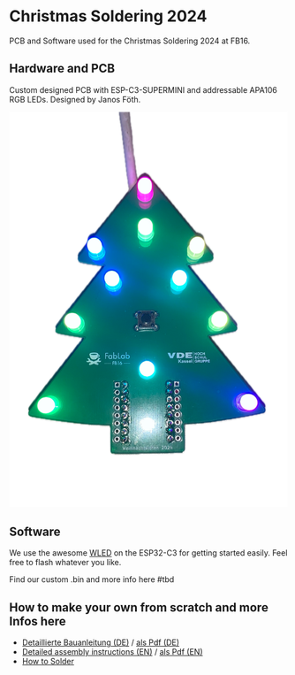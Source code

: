 # Christmas Soldering 2024

PCB and Software used for the Christmas Soldering 2024 at FB16.

## Hardware and PCB

Custom designed PCB with ESP-C3-SUPERMINI and addressable APA106 RGB LEDs. Designed by Janos Föth.

![PCB Front Side](/documentation/images/Baum_fertig.png)

## Software

We use the awesome [WLED](https://github.com/Aircoookie/WLED) on the ESP32-C3 for getting started easily. Feel free to flash whatever you like.

Find our custom .bin and more info here #tbd

## How to make your own from scratch and more Infos here

- [Detaillierte Bauanleitung (DE)](/documentation/Build%20Instructions%20DE.md) / [ als Pdf (DE)](/documentation/PDFs/Build%20Instructions%20DE.pdf)
- [Detailed assembly instructions (EN)](/documentation/Build%20Instructions%20EN.md) / [ als Pdf (EN)](/documentation/PDFs/Build%20Instructions%20EN.pdf)
- [How to Solder](/documentation/How%20to%20Solder.md)
